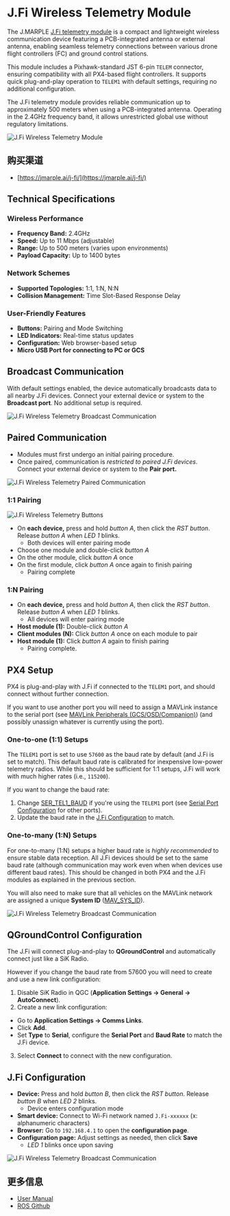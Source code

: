 # J.Fi Wireless Telemetry Module

The J.MARPLE [J.Fi telemetry module](https://jmarple.ai/j-fi/) is a compact and lightweight wireless communication device featuring a PCB-integrated antenna or external antenna, enabling seamless telemetry connections between various drone flight controllers (FC) and ground control stations.

This module includes a Pixhawk-standard JST 6-pin `TELEM` connector, ensuring compatibility with all PX4-based flight controllers.
It supports quick plug-and-play operation to `TELEM1` with default settings, requiring no additional configuration.

The J.Fi telemetry module provides reliable communication up to approximately 500 meters when using a PCB-integrated antenna.
Operating in the 2.4GHz frequency band, it allows unrestricted global use without regulatory limitations.

![J.Fi Wireless Telemetry Module](../../assets/hardware/telemetry/jmarple/jfi_telemetry_module.png)

## 购买渠道

- [https://jmarple.ai/j-fi/](https://jmarple.ai/j-fi/)

## Technical Specifications

### Wireless Performance

- **Frequency Band:** 2.4GHz
- **Speed:** Up to 11 Mbps (adjustable)
- **Range:** Up to 500 meters (varies upon environments)
- **Payload Capacity:** Up to 1400 bytes

### Network Schemes

- **Supported Topologies:** 1:1, 1:N, N:N
- **Collision Management:** Time Slot-Based Response Delay

### User-Friendly Features

- **Buttons:** Pairing and Mode Switching
- **LED Indicators:** Real-time status updates
- **Configuration:** Web browser-based setup
- **Micro USB Port for connecting to PC or GCS**

## Broadcast Communication

With default settings enabled, the device automatically broadcasts data to all nearby J.Fi devices.
Connect your external device or system to the **Broadcast port**.
No additional setup is required.

![J.Fi Wireless Telemetry Broadcast Communication](../../assets/hardware/telemetry/jmarple/jfi_telemetry_broadcast.png)

## Paired Communication

- Modules must first undergo an initial pairing procedure.
- Once paired, communication is _restricted to paired J.Fi devices_. Connect your external device or system to the **Pair port.**

![J.Fi Wireless Telemetry Paired Communication](../../assets/hardware/telemetry/jmarple/jfi_telemetry_paired.png)

### 1:1 Pairing

![J.Fi Wireless Telemetry Buttons](../../assets/hardware/telemetry/jmarple/jfi_telemetry_buttons.png)

- On **each device,** press and hold _button A_, then click the _RST button_.
  Release _button A_ when _LED 1_ blinks.
  - Both devices will enter pairing mode
- Choose one module and double-click _button A_
- On the other module, click _button A_ once
- On the first module, click _button A_ once again to finish pairing
  - Pairing complete

### 1:N Pairing

- On **each device,** press and hold _button A_, then click the _RST button_.
  Release _button A_ when _LED 1_ blinks.
  - All devices will enter pairing mode
- **Host module (1):** Double-click _button A_
- **Client modules (N):** Click _button A_ once on each module to pair
- **Host module (1):** Click _button A_ again to finish pairing
  - Pairing complete.

<lite-youtube videoid="CnjhTfvARmw" title="J.Fi Wireless Telemetry Module Pairing Guide"/>

## PX4 Setup

PX4 is plug-and-play with J.Fi if connected to the `TELEM1` port, and should connect without further connection.

If you want to use another port you will need to assign a MAVLink instance to the serial port (see [MAVLink Peripherals (GCS/OSD/Companion)](../peripherals/mavlink_peripherals.md)) (and possibly unassign whatever is currently using the port).

### One-to-one (1:1) Setups

The `TELEM1` port is set to use `57600` as the baud rate by default (and J.Fi is set to match).
This default baud rate is calibrated for inexpensive low-power telemetry radios.
While this should be sufficient for 1:1 setups, J.Fi will work with much higher rates (i.e., `115200`).

If you want to change the baud rate:

1. Change [SER_TEL1_BAUD](../advanced_config/parameter_reference.md#SER_TEL1_BAUD) if you're using the `TELEM1` port (see [Serial Port Configuration](../peripherals/serial_configuration.md) for other ports).
2. Update the baud rate in the [J.Fi Configuration](#j-fi-configuration) to match.

### One-to-many (1:N) Setups

For one-to-many (1:N) setups a higher baud rate is _highly recommended_ to ensure stable data reception.
All J.Fi devices should be set to the same baud rate (although communication may work even when when devices use different baud rates).
This should be changed in both PX4 and the J.Fi modules as explained in the previous section.

You will also need to make sure that all vehicles on the MAVLink network are assigned a unique **System ID** ([MAV_SYS_ID](../advanced_config/parameter_reference.md#MAV_SYS_ID)).

![J.Fi Wireless Telemetry Broadcast Communication](../../assets/hardware/telemetry/jmarple/jfi_telemetry_usage.png)

<lite-youtube videoid="tPeJA2gn7Zw" title="Simultaneous Control using J.Fi Wireless Telemetry Module"/>

## QGroundControl Configuration

The J.Fi will connect plug-and-play to **QGroundControl** and automatically connect just like a SiK Radio.

However if you change the baud rate from 57600 you will need to create and use a new link configuration:

1. Disable SiK Radio in QGC (**Application Settings → General → AutoConnect**).
2. Create a new link configuration:
  - Go to **Application Settings → Comms Links**.
  - Click **Add**.
  - Set **Type** to **Serial**, configure the **Serial Port** and **Baud Rate** to match the J.Fi device.
3. Select **Connect** to connect with the new configuration.

## J.Fi Configuration

- **Device:** Press and hold _button B_, then click the _RST button_.
  Release _button B_ when _LED 2_ blinks.
  - Device enters configuration mode
- **Smart device:** Connect to Wi-Fi network named `J.Fi-xxxxxx` (x: alphanumeric characters)
- **Browser:** Go to `192.168.4.1` to open the **configuration page**.
- **Configuration page:** Adjust settings as needed, then click **Save**
  - _LED 1_ blinks once upon saving

![J.Fi Wireless Telemetry Broadcast Communication](../../assets/hardware/telemetry/jmarple/jfi_telemetry_config.jpg)

## 更多信息

- [User Manual](https://docs.google.com/document/d/1NaVwOLuMCuNpd0uxgilXZ_qfHAnsFgBmaPxX9WGY2h4/edit?usp=sharing)
- [ROS Github](https://github.com/SUV-Lab/J-Fi)
